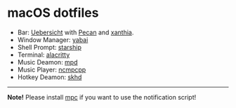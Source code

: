 # macOS dotfiles

- Bar: [Uebersicht](https://github.com/felixhageloh/uebersicht) with [Pecan](https://github.com/zzzeyez/pecan) and [xanthia](https://github.com/zzzeyez/xanthia/).
- Window Manager: [yabai](https://github.com/koekeishiya/yabai)
- Shell Prompt: [starship](https://github.com/starship/starship)
- Terminal: [alacritty](https://github.com/alacritty/alacritty)
- Music Deamon: [mpd](https://github.com/MusicPlayerDaemon/MPD)
- Music Player: [ncmpcpp](https://github.com/ncmpcpp/ncmpcpp)
- Hotkey Deamon: [skhd](https://github.com/koekeishiya/skhd)
___

**Note!** Please install [mpc](https://github.com/MusicPlayerDaemon/mpc/) if you want to use the notification script!
